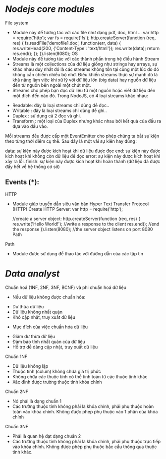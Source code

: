 # **_Nodejs core modules_**

File system
- Module này để tương tác với các file như dạng pdf, doc, html ...
  var http = require('http');
  var fs = require('fs');
  http.createServer(function (req, res) {
    fs.readFile('demofile1.doc', function(err, data) {
      res.writeHead(200, {'Content-Type': 'text/html'});
      res.write(data);
      return res.end();
    });
  }).listen(8080);
OS
- Module này để tương tác với các thành phần trong hệ điều hành
Stream
- Streams là một collections của dữ liệu giống như strings hay arrays, sự khác nhau duy nhất đó là các streams không tồn tại cùng một lúc do đó không cần chiếm nhiều bộ nhớ. Điều khiến streams thực sự mạnh đó là khả năng làm việc khi xử lý với dữ liệu lớn (big data) hay nguồn dữ liệu đến từ nguồn bên ngoài một chút một.
- Streams cho phép bạn đọc dữ liệu từ một nguồn hoặc viết dữ liệu đến một đích đến nào đó. Trong NodeJS, có 4 loại streams khác nhau:

+ Readable: đây là loại streams chỉ dùng để đọc..
+ Writable : đây là loại streams chỉ dùng để ghi..
+ Duplex : sử dụng cả 2 đọc và ghi.
+ Transform : một loại của Duplex nhưng khác nhau bởi kết quả của đầu ra dựa vào đầu vào.

Mỗi streams đều được cấp một EventEmitter cho phép chúng ta bắt sự kiện theo từng thời điểm cụ thể. Sau đây là một vài sự kiên hay dùng :

data: sự kiện này được kích hoạt khi dữ liệu được đọc
end: sự kiện này được kích hoạt khi không còn dữ liệu để đọc
error: sự kiện này được kích hoạt khi xảy ra lỗi.
finish: sự kiện này được kích hoạt khi hoàn thành (dữ liệu đã được đẩy hết về hệ thống cơ sở)

Events (*):
- 
HTTP
- Module giúp truyền dẫn siêu văn bản Hyper Text Transfer Protocol (HTTP)
Create HTTP Server:
  var http = require('http');

  //create a server object:
  http.createServer(function (req, res) {
    res.write('Hello World!'); //write a response to the client
    res.end(); //end the response
  }).listen(8080); //the server object listens on port 8080
Path

Path
- Module được sử dụng để thao tác với đường dẫn của các tập tin


# **_Data analyst_**

Chuẩn hoá (1NF, 2NF, 3NF, BCNF) và phi chuẩn hoá dữ liệu
- Nếu dữ liệu không được chuẩn hóa: 
+ Dư thừa dữ liệu
+ Dữ liệu không nhất quán
+ Khó cập nhật, truy xuất dữ liệu

- Mục đích của việc chuẩn hóa dữ liệu
+ Giảm dư thừa dữ liệu
+ Đảm bảo tính nhất quán của dữ liệu
+ Hỗ trợ dễ dàng cập nhật, truy xuất dữ liệu

Chuẩn 1NF
- Dữ liệu không lặp
- Thuộc tính (colum) không chứa giá trị phức
- Không chứa các thuộc tính có thể tính toán từ các thuộc tính khác
- Xác đinh được trường thuộc tính khóa chính

Chuẩn 2NF
- Nó phải là dạng chuẩn 1
- Các trường thuộc tính không phải là khóa chính, phải phụ thuộc hoàn toàn vào khóa chính. Không được phep phụ thuộc vào 1 phân của khóa chính

Chuẩn 3NF
- Phải là quan hệ đạt dạng chuẩn 2
- Các trường thuộc tính không phải là khóa chính, phải phụ thuộc trực tiếp vào khóa chính. Không được phép phụ thuộc bắc cầu thông qua thuộc tính khác.
